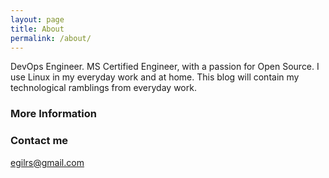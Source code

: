 ```yaml
---
layout: page
title: About
permalink: /about/
---
```


DevOps Engineer.
MS Certified Engineer, with a passion for Open Source.
I use Linux in my everyday work and at home.
This blog will contain my technological ramblings from everyday work.

### More Information


### Contact me

[egilrs@gmail.com](mailto:egilrs@gmail.com)
